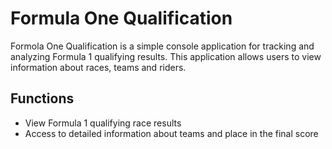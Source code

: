 
# **Formula One Qualification**

Formola One Qualification is a simple console application for tracking and analyzing Formula 1 qualifying results. This application allows users to view information about races, teams and riders.

## Functions

- View Formula 1 qualifying race results
- Access to detailed information about teams and place in the final score

